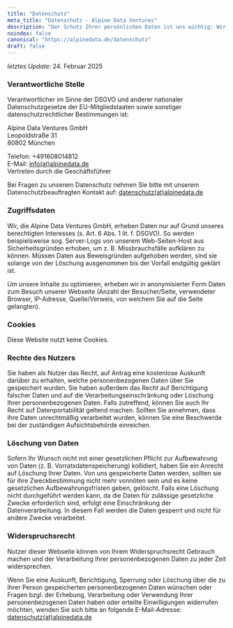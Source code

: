 ```yaml
---
title: "Datenschutz"
meta_title: "Datenschutz - Alpine Data Ventures"
description: "Der Schutz Ihrer persönlichen Daten ist uns wichtig: Wir setzen auf höchste Sicherheitsstandards, um Ihre Daten vertraulich und sicher zu verwalten."
noindex: false
canonical: "https://alpinedata.de/datenschutz"
draft: false
---
```


<p>
  <em>letztes Update:</em> 24. Februar 2025
</p>

### Verantwortliche Stelle

Verantwortlicher im Sinne der DSGVO und anderer nationaler Datenschutzgesetze der EU-Mitgliedstaaten sowie sonstiger datenschutzrechtlicher Bestimmungen ist:
<p>
  Alpine Data Ventures GmbH<br>
  Leopoldstraße 31<br> 
  80802 München<br>  
</p>
<p>
  Telefon: +491608014812<br>
  E-Mail: <a href="mailto:info@alpinedata.de">info(at)alpinedata.de</a> <br>
  Vertreten durch die Geschäftsführer <br>
</p>

Bei Fragen zu unserem Datenschutz nehmen Sie bitte mit unserem Datenschutzbeauftragten Kontakt auf: <a href="mailto:datenschutz@alpinedata.de">datenschutz(at)alpinedata.de</a>


### Zugriffsdaten

Wir, die Alpine Data Ventures GmbH, erheben Daten nur auf Grund unseres berechtigten Interesses (s. Art. 6 Abs. 1 lit. f. DSGVO). So werden beispielsweise sog. Server-Logs von unserem Web-Seiten-Host aus Sicherheitsgründen erhoben, um z. B. Missbrauchsfälle aufklären zu können. Müssen Daten aus Beweisgründen aufgehoben werden, sind sie solange von der Löschung ausgenommen bis der Vorfall endgültig geklärt ist.

Um unsere Inhalte zu optimieren, erheben wir in anonymisierter Form Daten zum Besuch unserer Webseite (Anzahl der Besucher/Seite, verwendeter Browser, IP-Adresse, Quelle/Verweis, von welchem Sie auf die Seite gelangten). 

### Cookies

Diese Website nutzt keine Cookies.

### Rechte des Nutzers

Sie haben als Nutzer das Recht, auf Antrag eine kostenlose Auskunft darüber zu erhalten, welche personenbezogenen Daten über Sie gespeichert wurden. Sie haben außerdem das Recht auf Berichtigung falscher Daten und auf die Verarbeitungseinschränkung oder Löschung Ihrer personenbezogenen Daten. Falls zutreffend, können Sie auch Ihr Recht auf Datenportabilität geltend machen. Sollten Sie annehmen, dass Ihre Daten unrechtmäßig verarbeitet wurden, können Sie eine Beschwerde bei der zuständigen Aufsichtsbehörde einreichen.

### Löschung von Daten

Sofern Ihr Wunsch nicht mit einer gesetzlichen Pflicht zur Aufbewahrung von Daten (z. B. Vorratsdatenspeicherung) kollidiert, haben Sie ein Anrecht auf Löschung Ihrer Daten. Von uns gespeicherte Daten werden, sollten sie für ihre Zweckbestimmung nicht mehr vonnöten sein und es keine gesetzlichen Aufbewahrungsfristen geben, gelöscht. Falls eine Löschung nicht durchgeführt werden kann, da die Daten für zulässige gesetzliche Zwecke erforderlich sind, erfolgt eine Einschränkung der Datenverarbeitung. In diesem Fall werden die Daten gesperrt und nicht für andere Zwecke verarbeitet.

### Widerspruchsrecht

Nutzer dieser Webseite können von Ihrem Widerspruchsrecht Gebrauch machen und der Verarbeitung Ihrer personenbezogenen Daten zu jeder Zeit widersprechen.

Wenn Sie eine Auskunft, Berichtigung, Sperrung oder Löschung über die zu Ihrer Person gespeicherten personenbezogenen Daten wünschen oder Fragen bzgl. der Erhebung, Verarbeitung oder Verwendung Ihrer personenbezogenen Daten haben oder erteilte Einwilligungen widerrufen möchten, wenden Sie sich bitte an folgende E-Mail-Adresse: <a href="mailto:datenschutz@alpinedata.de">datenschutz(at)alpinedata.de</a>
